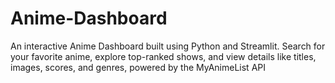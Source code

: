 # Anime-Dashboard
An interactive Anime Dashboard built using Python and Streamlit. Search for your favorite anime, explore top-ranked shows, and view details like titles, images, scores, and genres, powered by the MyAnimeList API
